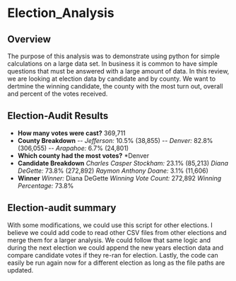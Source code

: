 # Election_Analysis

## Overview
The purpose of this analysis was to demonstrate using python for simple calculations on a large data set.  In business it is common to have simple questions that must be answered with a large amount of data.  In this review, we are looking at election data by candidate and by county.  We want to dertmine the winning candidate, the county with the most turn out, overall and percent of the votes received. 
## Election-Audit Results
- **How many votes were cast?**
369,711
- __County Breakdown__
  -- *Jefferson:* 10.5% (38,855)
   -- *Denver:* 82.8% (306,055)
  -- *Arapahoe:* 6.7% (24,801)
- __Which county had the most votes?__
*Denver
- __Candidate Breakdown__
*Charles Casper Stockham:* 23.1% (85,213)
*Diana DeGette:* 73.8% (272,892)
*Raymon Anthony Doane:* 3.1% (11,606)
- __Winner__
*Winner:* Diana DeGette
*Winning Vote Count:* 272,892
*Winning Percentage:* 73.8%
## Election-audit summary
With some modifications, we could use this script for other elections.  I believe we could add code to read other CSV files from other elections and merge them for a larger analysis.  We could follow that same logic and during the next election we could append the new years election data and compare candidate votes if they re-ran for election.  Lastly, the code can easily be run again now for a different election as long as the file paths are updated.  
